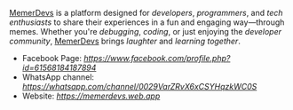 [MemerDevs](https://memerdevs.web.app) is a platform designed for _developers_, _programmers_, and _tech enthusiasts_ to share their experiences in a fun and engaging way—through memes. Whether you're _debugging_, _coding_, or just enjoying the _developer community_, [MemerDevs](https://memerdevs.web.app) brings _laughter_ and _learning_ _together_. 

* Facebook Page: _https://www.facebook.com/profile.php?id=61568184187894_
* WhatsApp channel: _https://whatsapp.com/channel/0029VarZRvX6xCSYHqzkWC0S_
* Website: _https://memerdevs.web.app_
